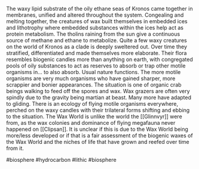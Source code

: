 The waxy lipid substrate of the oily ethane seas of Kronos came together in membranes, unified and altered throughout the system. Congealing and melting together, the creatures of wax built themselves in embedded ices and lithotrophy where embedded substances within the ices help act as protein metabolism. The tholins raining from the sun give a continuous source of methane and ethane to metabolize. Quite a few waxy creatures on the world of Kronos as a clade is deeply sweltered out. Over time they stratified, differentiated and made themselves more elaborate. Their flora resembles biogenic candles more than anything on earth, with congregated pools of oily substances to act as reserves to absorb or trap other motile organisms in... to also absorb. Usual nature functions. The more motile organisms are very much organisms who have gained sharper, more scrappier and bonier appearances. The situation is one of organic crab beings walking to feed off the spores and wax. Wax grazers are often very spindly due to the gravity being martian at beast. Many more have adapted to gliding. There is an ecology of flying motile organisms everywhere, perched on the waxy candles with their trilateral forms shifting and ebbing to the situation. The Wax World is unlike the world the [[Glinnvyr]] were from, as the wax colonies and dominance of flying megafauna never happened on [[Clipsan]]. It is unclear if this is due to the Wax World being more/less developed or if that is a fair assessment of the biogenic waxes of the Wax World and the niches of life that have grown and reefed over time from it.

#biosphere 
#hydrocarbon 
#lithic 
#biosphere 